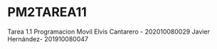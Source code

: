 # PM2TAREA11
Tarea 1.1 Programacion Movil
 Elvis Cantarero - 202010080029 
 Javier Hernández- 201910080047
